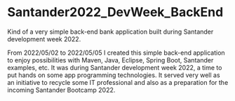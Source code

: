# Santander2022_DevWeek_BackEnd
Kind of a very simple back-end bank application built during Santander development week 2022.


From 2022/05/02 to 2022/05/05 I created this simple back-end application to enjoy possibilities with Maven, Java, Eclipse, Spring Boot, Santander examples, etc.
It was during Santander development week 2022, a time to put hands on some app programming technologies. It served very well as an initiative to recycle some IT professional and also as a preparation for the incoming Santander Bootcamp 2022.
